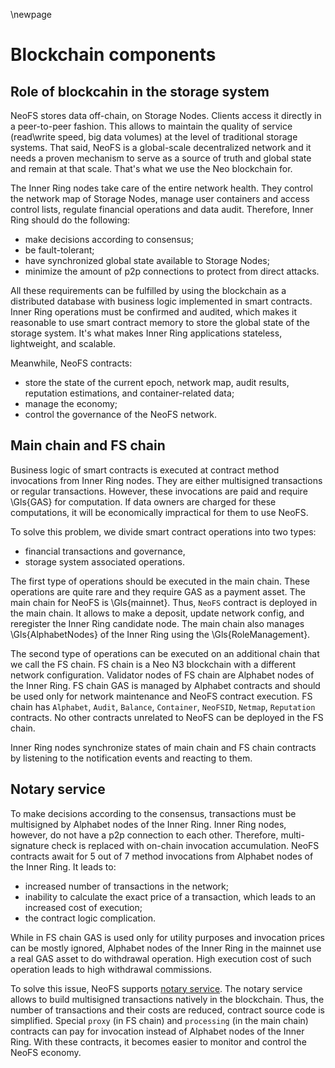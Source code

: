 \newpage

# Blockchain components

## Role of blockcahin in the storage system

NeoFS stores data off-chain, on Storage Nodes. Clients access it directly in a peer-to-peer fashion. This allows to maintain the quality of service (read\write speed, big data volumes) at the level of traditional storage systems. That said, NeoFS is a global-scale decentralized network and it needs a proven mechanism to serve as a source of truth and global state and remain at that scale. That's what we use the Neo blockchain for.

The Inner Ring nodes take care of the entire network health. They control the network map of Storage Nodes, manage user containers and access control lists, regulate financial operations and data audit. Therefore, Inner Ring should do the following:

- make decisions according to consensus;
- be fault-tolerant;
- have synchronized global state available to Storage Nodes;
- minimize the amount of p2p connections to protect from direct attacks.

All these requirements can be fulfilled by using the blockchain as a distributed database with business logic implemented in smart contracts. Inner Ring operations must be confirmed and audited, which makes it reasonable to use smart contract memory to store the global state of the storage system. It's what makes Inner Ring applications stateless, lightweight, and scalable.

Meanwhile, NeoFS contracts:

- store the state of the current epoch, network map, audit results, reputation estimations, and container-related data;
- manage the economy;
- control the governance of the NeoFS network.

## Main chain and FS chain

Business logic of smart contracts is executed at contract method invocations from Inner Ring nodes. They are either multisigned transactions or regular transactions. However, these invocations are paid and require \Gls{GAS} for computation. If data owners are charged for these computations, it will be economically impractical for them to use NeoFS.

To solve this problem, we divide smart contract operations into two types:

- financial transactions and governance,
- storage system associated operations.

The first type of operations should be executed in the main chain. These operations are quite rare and they require GAS as a payment asset. The main chain for NeoFS is \Gls{mainnet}. Thus, `NeoFS` contract is deployed in the main chain. It allows to make a deposit, update network config, and reregister the Inner Ring candidate node. The main chain also manages \Gls{AlphabetNodes} of the Inner Ring using the \Gls{RoleManagement}.

The second type of operations can be executed on an additional chain that we call the FS chain. FS chain is a Neo N3 blockchain with a different network configuration. Validator nodes of FS chain are Alphabet nodes of the Inner Ring. FS chain GAS is managed by Alphabet contracts and should be used only for network maintenance and NeoFS contract execution. FS chain has `Alphabet`, `Audit`, `Balance`, `Container`, `NeoFSID`, `Netmap`, `Reputation` contracts. No other contracts unrelated to NeoFS can be deployed in the FS chain.

Inner Ring nodes synchronize states of main chain and FS chain contracts by listening to the notification events and reacting to them.

## Notary service

To make decisions according to the consensus, transactions must be multisigned by Alphabet nodes of the Inner Ring. Inner Ring nodes, however, do not have a p2p connection to each other. Therefore, multi-signature check is replaced with on-chain invocation accumulation. NeoFS contracts await for 5 out of 7 method invocations from Alphabet nodes of the Inner Ring. It leads to:

- increased number of transactions in the network;
- inability to calculate the exact price of a transaction, which leads to an increased cost of execution;
- the contract logic complication.

While in FS chain GAS is used only for utility purposes and invocation prices can be mostly ignored, Alphabet nodes of the Inner Ring in the mainnet use a real GAS asset to do withdrawal operation. High execution cost of such operation leads to high withdrawal commissions.

To solve this issue, NeoFS supports [notary service](https://github.com/neo-project/neo/issues/1573#issuecomment-704874472). The notary service allows to build multisigned transactions natively in the blockchain. Thus, the number of transactions and their costs are reduced, contract source code is simplified. Special `proxy` (in FS chain) and `processing` (in the main chain) contracts can pay for invocation instead of Alphabet nodes of the Inner Ring. With these contracts, it becomes easier to monitor and control the NeoFS economy.
